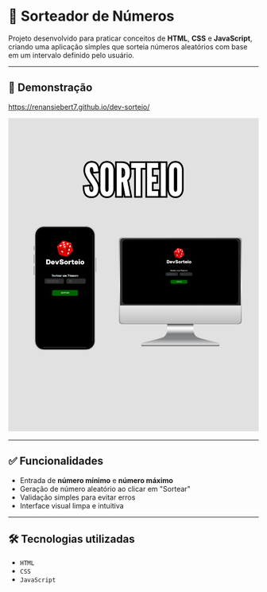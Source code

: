 # 🎰 Sorteador de Números

Projeto desenvolvido para praticar conceitos de **HTML**, **CSS** e **JavaScript**, criando uma aplicação simples que sorteia números aleatórios com base em um intervalo definido pelo usuário.

---

## 📸 Demonstração

https://renansiebert7.github.io/dev-sorteio/

<img src="https://github.com/renansiebert7/dev-sorteio/blob/master/SORTEIO.png?raw=true">

---

## ✅ Funcionalidades

- Entrada de **número mínimo** e **número máximo**
- Geração de número aleatório ao clicar em "Sortear"
- Validação simples para evitar erros
- Interface visual limpa e intuitiva

---

## 🛠️ Tecnologias utilizadas

- `HTML`
- `CSS`
- `JavaScript`
